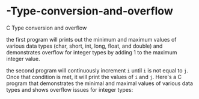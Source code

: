 # -Type-conversion-and-overflow
C  Type conversion and overflow

the first program will prints out the minimum and maximum values of various data types (char, short, int, long, float, and double) and demonstrates overflow for integer types by adding 1 to the maximum integer value.

the second program will continuously increment `i` until `i` is not equal to `j`. Once that condition is met, it will print the values of `i` and `j`. 
Here's a C program that demonstrates the minimal and maximal values of various data types and shows overflow issues for integer types:

